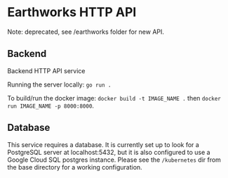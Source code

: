 # Earthworks HTTP API

Note: deprecated, see /earthworks folder for new API.

## Backend

Backend HTTP API service

Running the server locally: `go run .`

To build/run the docker image: `docker build -t IMAGE_NAME .` then `docker run IMAGE_NAME -p 8000:8000`.

## Database

This service requires a database.  It is currently set up to look for a PostgreSQL server at localhost:5432, but it is also configured to use a Google Cloud SQL postgres instance.  Please see the `/kubernetes` dir from the base directory for a working configuration.
